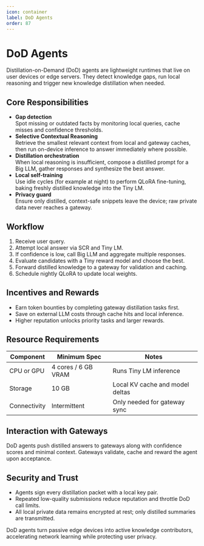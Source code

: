 ```yaml
---
icon: container
label: DoD Agents
order: 87
---
```


# DoD Agents

Distillation-on-Demand (DoD) agents are lightweight runtimes that live on user devices or edge servers. They detect knowledge gaps, run local reasoning and trigger new knowledge distillation when needed.

## Core Responsibilities
- **Gap detection**  
  Spot missing or outdated facts by monitoring local queries, cache misses and confidence thresholds.
- **Selective Contextual Reasoning**  
  Retrieve the smallest relevant context from local and gateway caches, then run on-device inference to answer immediately where possible.
- **Distillation orchestration**  
  When local reasoning is insufficient, compose a distilled prompt for a Big LLM, gather responses and synthesize the best answer.
- **Local self-training**  
  Use idle cycles (for example at night) to perform QLoRA fine-tuning, baking freshly distilled knowledge into the Tiny LM.
- **Privacy guard**  
  Ensure only distilled, context-safe snippets leave the device; raw private data never reaches a gateway.

## Workflow
1. Receive user query.  
2. Attempt local answer via SCR and Tiny LM.  
3. If confidence is low, call Big LLM and aggregate multiple responses.  
4. Evaluate candidates with a Tiny reward model and choose the best.  
5. Forward distilled knowledge to a gateway for validation and caching.  
6. Schedule nightly QLoRA to update local weights.

## Incentives and Rewards
- Earn token bounties by completing gateway distillation tasks first.  
- Save on external LLM costs through cache hits and local inference.  
- Higher reputation unlocks priority tasks and larger rewards.

## Resource Requirements
| Component   | Minimum Spec | Notes                             |
|-------------|--------------|-----------------------------------|
| CPU or GPU  | 4 cores / 6 GB VRAM | Runs Tiny LM inference        |
| Storage     | 10 GB        | Local KV cache and model deltas   |
| Connectivity| Intermittent | Only needed for gateway sync      |

## Interaction with Gateways
DoD agents push distilled answers to gateways along with confidence scores and minimal context. Gateways validate, cache and reward the agent upon acceptance.

## Security and Trust
- Agents sign every distillation packet with a local key pair.  
- Repeated low-quality submissions reduce reputation and throttle DoD call limits.  
- All local private data remains encrypted at rest; only distilled summaries are transmitted.

DoD agents turn passive edge devices into active knowledge contributors, accelerating network learning while protecting user privacy.
